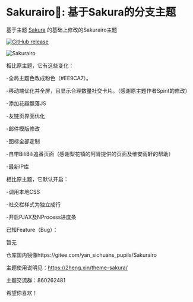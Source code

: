 ﻿Sakurairo🌸: 基于Sakura的分支主题
===

基于主题 [Sakura](https://github.com/mashirozx/Sakura) 的基础上修改的Sakurairo主题

[![GitHub release](https://img.shields.io/github/v/release/mirai-mamori/Sakurairo.svg?style=flat-square&logo=github)](https://github.com/mirai-mamori/Sakurairo/releases/latest)

![Sakurairo](https://cdn.jsdelivr.net/gh/mirai-mamori/web-img/img/screenshot.jpg)

相比原主题，它有这些变化：

-全局主题色改成粉色（#EE9CA7）。

-移动端优化并全屏，且显示合理数量社交卡片。（感谢原主题作者Spirit的修改）

-添加花瓣飘落JS

-友链页界面优化

-邮件模版修改

-图标全部定制

-自带BiliBili追番页面（感谢梨花镇的阿肾提供的页面及维安雨轩的帮助）

-最新IP库

相比原主题，它默认开启：

-调用本地CSS

-社交栏样式为独立成行

-开启PJAX及NProcess进度条

已知Feature（Bug）：

暂无

仓库国内镜像https://gitee.com/yan_sichuans_pupils/Sakurairo

主题使用说明见：<https://2heng.xin/theme-sakura/>

主题交流群：860262481

希望你喜欢！

